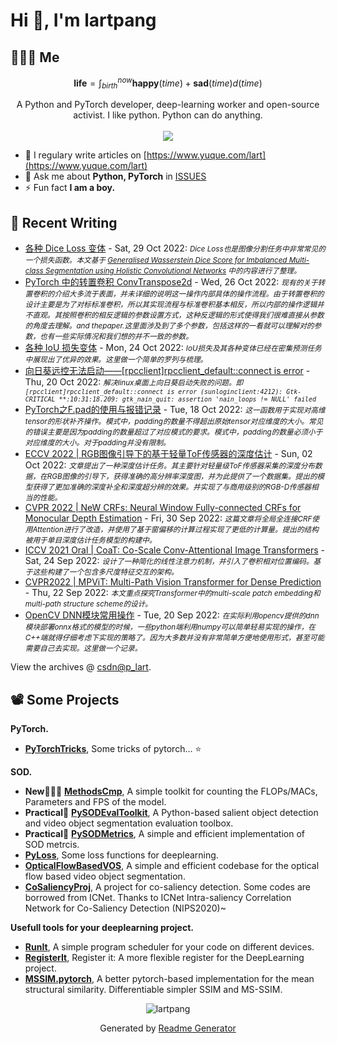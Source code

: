 # Hi 👋, I'm lartpang

## 🧑‍🤝‍🧑 Me

$$
\textbf{life} = \int_{birth}^{now} \mathbf{happy}(time) + \mathbf{sad}(time) d(time)
$$

<p align="center">
  A Python and PyTorch developer, deep-learning worker and open-source activist. I like python. Python can do anything.<br /><br />
  
  <a href="https://skillicons.dev">
    <img src="https://skillicons.dev/icons?i=py,pytorch,cpp,git,docker,github,githubactions,linux,md,latex,matlab,vscode,regex" />
  </a>
</p>

- 📝 I regulary write articles on [https://www.yuque.com/lart](https://www.yuque.com/lart)
- 💬 Ask me about **Python, PyTorch** in [ISSUES](https://github.com/lartpang/lartpang/issues)
- ⚡ Fun fact **I am a boy.**

## 📝 Recent Writing

<!-- writing starts -->
* [各种 Dice Loss 变体](https://blog.csdn.net/P_LarT/article/details/127585095) - Sat, 29 Oct 2022: <small>*Dice Loss也是图像分割任务中非常常见的一个损失函数。本文基于 [Generalised Wasserstein Dice Score for Imbalanced Multi-class Segmentation using Holistic Convolutional Networks](https://arxiv.org/abs/1707.00478) 中的内容进行了整理。*</small>
* [PyTorch 中的转置卷积 ConvTranspose2d](https://blog.csdn.net/P_LarT/article/details/127532185) - Wed, 26 Oct 2022: <small>*现有的关于转置卷积的介绍大多流于表面，并未详细的说明这一操作内部具体的操作流程。由于转置卷积的设计主要是为了对标标准卷积，所以其实现流程与标准卷积基本相反，所以内部的操作逻辑并不直观。其按照卷积的相反逻辑的参数设置方式，这种反逻辑的形式使得我们很难直接从参数的角度去理解。and thepaper.这里面涉及到了多个参数，包括这样的一看就可以理解对的参数，也有一些实际情况和我们想的并不一致的参数。*</small>
* [各种 IoU 损失变体](https://blog.csdn.net/P_LarT/article/details/127502104) - Mon, 24 Oct 2022: <small>*IoU损失及其各种变体已经在密集预测任务中展现出了优异的效果。这里做一个简单的罗列与梳理。*</small>
* [向日葵远控无法启动——[rpcclient]rpcclient_default::connect is error](https://blog.csdn.net/P_LarT/article/details/127423101) - Thu, 20 Oct 2022: <small>*解决linux桌面上向日葵启动失败的问题。即`[rpcclient]rpcclient_default::connect is error (sunloginclient:4212): Gtk-CRITICAL **:10:31:18.209: gtk_nain_quit: assertion 'nain_loops != NULL' failed`*</small>
* [PyTorch之F.pad的使用与报错记录](https://blog.csdn.net/P_LarT/article/details/127390628) - Tue, 18 Oct 2022: <small>*这一函数用于实现对高维tensor的形状补齐操作。模式中，padding的数量不得超出原始tensor对应维度的大小。常见的错误主要是因为padding的数量超过了对应模式的要求。模式中，padding的数量必须小于对应维度的大小。对于padding并没有限制。*</small>
* [ECCV 2022 | RGB图像引导下的基于轻量ToF传感器的深度估计](https://blog.csdn.net/P_LarT/article/details/127146695) - Sun, 02 Oct 2022: <small>*文章提出了一种深度估计任务。其主要针对轻量级ToF传感器采集的深度分布数据，在RGB图像的引导下，获得准确的高分辨率深度图，并为此提供了一个数据集。提出的模型获得了更加准确的深度补全和深度超分辨的效果。并实现了与商用级别的RGB-D传感器相当的性能。*</small>
* [CVPR 2022 | NeW CRFs: Neural Window Fully-connected CRFs for Monocular Depth Estimation](https://blog.csdn.net/P_LarT/article/details/127124910) - Fri, 30 Sep 2022: <small>*这篇文章将全局全连接CRF使用Attention进行了改造，并使用了基于窗偏移的计算过程实现了更低的计算量。提出的结构被用于单目深度估计任务模型的构建中。*</small>
* [ICCV 2021 Oral | CoaT: Co-Scale Conv-Attentional Image Transformers](https://blog.csdn.net/P_LarT/article/details/127023702) - Sat, 24 Sep 2022: <small>*设计了一种简化的线性注意力机制，并引入了卷积相对位置编码。基于这些构建了一个包含多尺度特征交互的架构。*</small>
* [CVPR2022 | MPViT: Multi-Path Vision Transformer for Dense Prediction](https://blog.csdn.net/P_LarT/article/details/126989548) - Thu, 22 Sep 2022: <small>*本文重点探究Transformer中的multi-scale patch embedding和multi-path structure scheme的设计。*</small>
* [OpenCV DNN模块常用操作](https://blog.csdn.net/P_LarT/article/details/126961138) - Tue, 20 Sep 2022: <small>*在实际利用opencv提供的dnn模块部署onnx格式的模型的时候，一些python端利用numpy可以简单轻易实现的操作，在C++端就得仔细考虑下实现的策略了。因为大多数并没有非常简单方便地使用形式，甚至可能需要自己去实现。这里做一个记录。*</small>
<!-- writing ends -->

View the archives @ [csdn@p_lart](https://blog.csdn.net/p_lart).

## 📽️ Some Projects

**PyTorch.**
* [**PyTorchTricks**](https://github.com/lartpang/PyTorchTricks), Some tricks of pytorch… :star:

**SOD.**
* **New:rocket::rocket::rocket:** [**MethodsCmp**](https://github.com/lartpang/MethodsCmp), A simple toolkit for counting the FLOPs/MACs, Parameters and FPS of the model.
* **Practical:wrench:** [**PySODEvalToolkit**](https://github.com/lartpang/PySODEvalToolkit), A Python-based salient object detection and video object segmentation evaluation toolbox.
* **Practical:wrench:** [**PySODMetrics**](https://github.com/lartpang/PySODMetrics), A simple and efficient implementation of SOD metrcis.
* [**PyLoss**](https://github.com/lartpang/PyLoss), Some loss functions for deeplearning.
* [**OpticalFlowBasedVOS**](https://github.com/lartpang/OpticalFlowBasedVOS), A simple and efficient codebase for the optical flow based video object segmentation.
* [**CoSaliencyProj**](https://github.com/lartpang/CoSaliencyProj), A project for co-saliency detection. Some codes are borrowed from ICNet. Thanks to ICNet Intra-saliency Correlation Network for Co-Saliency Detection (NIPS2020)~

**Usefull tools for your deeplearning project.**
* [**RunIt**](https://github.com/lartpang/RunIt), A simple program scheduler for your code on different devices.
* [**RegisterIt**](https://github.com/lartpang/RegisterIt), Register it: A more flexible register for the DeepLearning project.
* [**MSSIM.pytorch**](https://github.com/lartpang/MSSIM.pytorch), A better pytorch-based implementation for the mean structural similarity. Differentiable simpler SSIM and MS-SSIM.

<p align="center"><img src="https://komarev.com/ghpvc/?username=lartpang" alt="lartpang" /></p>
<p align="center">Generated by <a href="https://rahuldkjain.github.io/gh-profile-readme-generator/" alt="generator">Readme Generator</a></p>
